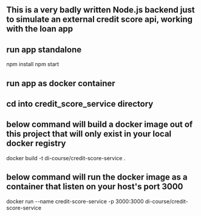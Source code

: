 ## This is a very badly written Node.js backend just to simulate an external credit score api, working with the loan app

## run app standalone

npm install
npm start

## run app as docker container
## cd into credit_score_service directory

## below command will build a docker image out of this project that will only exist in your local docker registry
docker build -t di-course/credit-score-service .

## below command will run the docker image as a container that listen on your host's port 3000
docker run --name credit-score-service -p 3000:3000 di-course/credit-score-service



